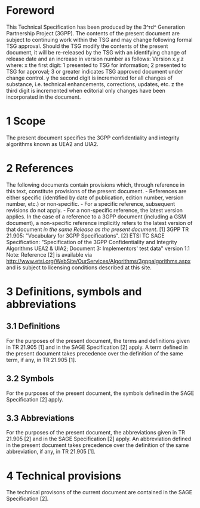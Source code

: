 # Foreword
This Technical Specification has been produced by the 3^rd^ Generation
Partnership Project (3GPP).
The contents of the present document are subject to continuing work within the
TSG and may change following formal TSG approval. Should the TSG modify the
contents of the present document, it will be re-released by the TSG with an
identifying change of release date and an increase in version number as
follows:
Version x.y.z
where:
x the first digit:
1 presented to TSG for information;
2 presented to TSG for approval;
3 or greater indicates TSG approved document under change control.
y the second digit is incremented for all changes of substance, i.e. technical
enhancements, corrections, updates, etc.
z the third digit is incremented when editorial only changes have been
incorporated in the document.
# 1 Scope
The present document specifies the 3GPP confidentiality and integrity
algorithms known as UEA2 and UIA2.
# 2 References
The following documents contain provisions which, through reference in this
text, constitute provisions of the present document.
\- References are either specific (identified by date of publication, edition
number, version number, etc.) or non‑specific.
\- For a specific reference, subsequent revisions do not apply.
\- For a non-specific reference, the latest version applies. In the case of a
reference to a 3GPP document (including a GSM document), a non-specific
reference implicitly refers to the latest version of that document _in the
same Release as the present document_.
[1] 3GPP TR 21.905: \"Vocabulary for 3GPP Specifications\".
[2] ETSI TC SAGE Specification: \"Specification of the 3GPP Confidentiality
and Integrity Algorithms UEA2 & UIA2; Document 3: Implementors' test data\"
version 1.1
Note: Reference [2] is available via
http://www.etsi.org/WebSite/OurServices/Algorithms/3gppalgorithms.aspx and is
subject to licensing conditions described at this site.
# 3 Definitions, symbols and abbreviations
## 3.1 Definitions
For the purposes of the present document, the terms and definitions given in
TR 21.905 [1] and in the SAGE Specification [2] apply. A term defined in the
present document takes precedence over the definition of the same term, if
any, in TR 21.905 [1].
## 3.2 Symbols
For the purposes of the present document, the symbols defined in the SAGE
Specification [2] apply.
## 3.3 Abbreviations
For the purposes of the present document, the abbreviations given in TR 21.905
[2] and in the SAGE Specification [2] apply. An abbreviation defined in the
present document takes precedence over the definition of the same
abbreviation, if any, in TR 21.905 [1].
# 4 Technical provisions
The technical provisons of the current document are contained in the SAGE
Specification [2].
#
